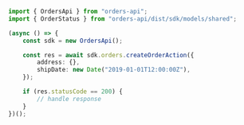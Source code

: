 <!-- Start SDK Example Usage -->
```typescript
import { OrdersApi } from "orders-api";
import { OrderStatus } from "orders-api/dist/sdk/models/shared";

(async () => {
    const sdk = new OrdersApi();

    const res = await sdk.orders.createOrderAction({
        address: {},
        shipDate: new Date("2019-01-01T12:00:00Z"),
    });

    if (res.statusCode == 200) {
        // handle response
    }
})();

```
<!-- End SDK Example Usage -->